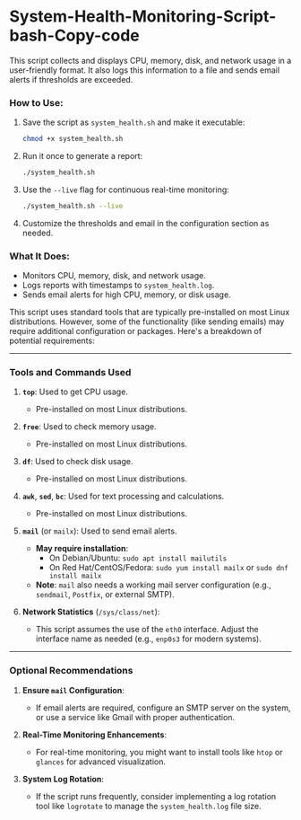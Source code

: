 # System-Health-Monitoring-Script-bash-Copy-code
This script collects and displays CPU, memory, disk, and network usage in a user-friendly format. It also logs this information to a file and sends email alerts if thresholds are exceeded.

### How to Use:
1. Save the script as `system_health.sh` and make it executable:
   ```bash
   chmod +x system_health.sh
   ```
2. Run it once to generate a report:
   ```bash
   ./system_health.sh
   ```
3. Use the `--live` flag for continuous real-time monitoring:
   ```bash
   ./system_health.sh --live
   ```
4. Customize the thresholds and email in the configuration section as needed.

### What It Does:
- Monitors CPU, memory, disk, and network usage.
- Logs reports with timestamps to `system_health.log`.
- Sends email alerts for high CPU, memory, or disk usage.

This script uses standard tools that are typically pre-installed on most Linux distributions. However, some of the functionality (like sending emails) may require additional configuration or packages. Here's a breakdown of potential requirements:

---

### Tools and Commands Used
1. **`top`**: Used to get CPU usage.  
   - Pre-installed on most Linux distributions.

2. **`free`**: Used to check memory usage.  
   - Pre-installed on most Linux distributions.

3. **`df`**: Used to check disk usage.  
   - Pre-installed on most Linux distributions.

4. **`awk`**, **`sed`**, **`bc`**: Used for text processing and calculations.  
   - Pre-installed on most Linux distributions.

5. **`mail`** (or `mailx`): Used to send email alerts.  
   - **May require installation**:
     - On Debian/Ubuntu: `sudo apt install mailutils`
     - On Red Hat/CentOS/Fedora: `sudo yum install mailx` or `sudo dnf install mailx`
   - **Note**: `mail` also needs a working mail server configuration (e.g., `sendmail`, `Postfix`, or external SMTP).

6. **Network Statistics** (`/sys/class/net`):
   - This script assumes the use of the `eth0` interface. Adjust the interface name as needed (e.g., `enp0s3` for modern systems).

---

### Optional Recommendations
1. **Ensure `mail` Configuration**:
   - If email alerts are required, configure an SMTP server on the system, or use a service like Gmail with proper authentication.

2. **Real-Time Monitoring Enhancements**:
   - For real-time monitoring, you might want to install tools like `htop` or `glances` for advanced visualization.

3. **System Log Rotation**:
   - If the script runs frequently, consider implementing a log rotation tool like `logrotate` to manage the `system_health.log` file size.
